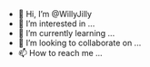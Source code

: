 - 👋 Hi, I’m @WillyJilly
- 👀 I’m interested in ...
- 🌱 I’m currently learning ...
- 💞️ I’m looking to collaborate on ...
- 📫 How to reach me ...

<!---
WillyJilly/WillyJilly is a ✨ special ✨ repository because its `README.md` (this file) appears on your GitHub profile.
You can click the Preview link to take a look at your changes.
--->
